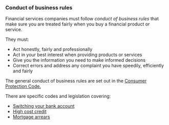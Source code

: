 ###  Conduct of business rules

Financial services companies must follow _conduct of business rules_ that make
sure you are treated fairly when you buy a financial product or service.

They must:

  * Act honestly, fairly and professionally 
  * Act in your best interest when providing products or services 
  * Give you the information you need to make informed decisions 
  * Correct errors and address any complaint you have speedily, efficiently and fairly 

The general conduct of business rules are set out in the [ Consumer Protection
Code. ](http://www.centralbank.ie/consumer/cpc/Pages/home1.aspx)

There are specific codes and legislation covering:

  * [ Switching your bank account ](/en/money-and-tax/personal-finance/banking/switching-your-bank-account/)
  * [ High cost credit ](/en/money-and-tax/personal-finance/loans-and-credit/moneylending-in-ireland/)
  * [ Mortgage arrears ](/en/housing/owning-a-home/mortgage-arrears/consumer-protection-codes-and-mortgages/)

